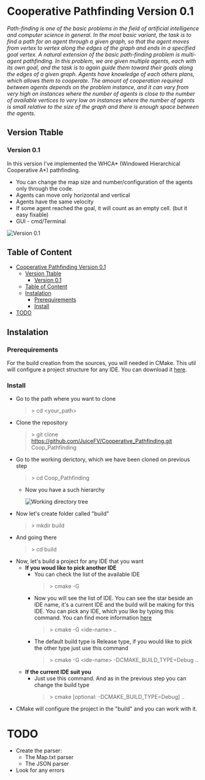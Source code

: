 # Cooperative Pathfinding Version 0.1
*Path-finding is one of the basic problems in the field of artificial intelligence and computer science in general. In the most basic variant, the task is to find a path for an agent through a given graph, so that the agent moves from vertex to vertex along the edges of the graph and ends in a specified goal vertex. 
A natural extension of the basic path-finding problem is multi-agent pathfinding. In this problem, we are given multiple agents, each with its own goal, and the task is to again guide them toward their goals along the edges of a given graph. Agents have knowledge of each others plans, which allows them to cooperate. The amount of cooperation required between agents depends on the problem instance, and it can vary from very high on instances where the number of agents is close to the number of available vertices to very low on instances where the number of agents is small relative to the size of the graph and there is enough space between the agents.*
## Version Ttable
### Version 0.1
In this version I've implemented the WHCA* (Windowed Hierarchical Cooperative A*) pathfinding.
- You can change the map size and number/configuration of the agents only through the code. 
- Agents can move only horizontal and vertical
- Agents have the same velocity 
- If some agent reached the goal, it will count as an empty cell. (but it easy fixable) 
- GUI - cmd/Terminal

![Version 0.1](https://user-images.githubusercontent.com/35202460/69077750-59934180-0a47-11ea-902b-53fa4e2dacba.gif)


## Table of Content
- [Cooperative Pathfinding Version 0.1](#cooperative-pathfinding-version-01)
	- [Version Ttable](#version-ttable)
		- [Version 0.1](#version-01)
	- [Table of Content](#table-of-content)
	- [Instalation](#instalation)
		- [Prerequirements](#prerequirements)
		- [Install](#install)
- [TODO](#todo)
## Instalation
### Prerequirements
For the build creation from the sources, you will needed in CMake. This util will configure a project structure for any IDE. You can download it [here](https://cmake.org/download/).

### Install
- Go to the path where you want to clone
	> \> cd <your_path\>
- Clone the repository
	> \> git clone https://github.com/JuiceFV/Cooperative_Pathfinding.git Coop_Pathfinding
- Go to the working derictory, which we have been cloned on previous step
	> \> cd Coop_Pathfinding
	- Now you have a such hierarchy
  
  		![Working directory tree](https://user-images.githubusercontent.com/35202460/68800408-157cf700-066b-11ea-852c-047506d1e9f9.png)
- Now let's create folder called "build"
	> \> mkdir build
- And going there
	> \> cd build
- Now, let's build a project for any IDE that you want
  - **If you woud like to pick another IDE**
	- You can check the list of the available IDE
		> \> cmake -G
	- Now you will see the list of IDE. You can see the star beside an IDE name, it's a current IDE and the build will be making for this IDE. You can pick any IDE, which you like by typing this command. You can find more information [here](https://cmake.org/cmake/help/v3.0/manual/cmake-generators.7.html)
		> \> cmake -G <ide-name\> ..
	- The default build type is Release type, if you would like to pick the other type just use this command
		> \> cmake -G <ide-name\> -DCMAKE_BUILD_TYPE=Debug ..
  - **If the current IDE suit you**
    - Just use this command. And as in the previous step you can change the build type
		> \> cmake [optional: -DCMAKE_BUILD_TYPE=Debug] ..
- CMake will configure the project in the "build" and you can work with it.

# TODO
- Create the parser:
  - The Map.txt parser
  - The JSON parser
- Look for any errors
	

		
